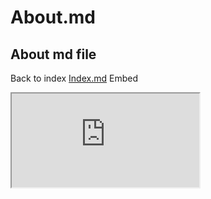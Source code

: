# About.md
## About md file
Back to index <a href="https://developerprivasimu.github.io/sample-docs/index.html" title="Index">Index.md</a>
Embed
<iframe src="https://developerprivasimu.github.io/sample-docs/index.html"></iframe>
